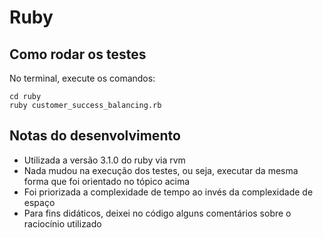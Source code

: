 # Ruby

## Como rodar os testes

No terminal, execute os comandos:

```
cd ruby
ruby customer_success_balancing.rb
```

## Notas do desenvolvimento
- Utilizada a versão 3.1.0 do ruby via rvm
- Nada mudou na execução dos testes, ou seja, executar da mesma forma que foi orientado no tópico acima
- Foi priorizada a complexidade de tempo ao invés da complexidade de espaço
- Para fins didáticos, deixei no código alguns comentários sobre o raciocínio utilizado